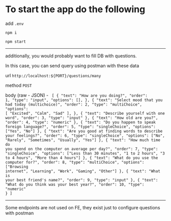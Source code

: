 # To start the app do the following

add <code>.env</code>

<code>npm i</code>

<code>npm start</code>

---

additionally, you would probably want to fill DB with questions.

In this case, you can send query using postman with these data

url <code>http://localhost:${PORT}/questions/many</code>

method <code>POST</code>

body (raw - JSON) - <code>
[
{
"text": "How are you doing?",
"order": 1,
"type": "input",
"options": [],
},
{
"text": "Select mood that you had today (multichoice)",
"order": 2,
"type": "multiChoice",
"options": [
"Excited",
"Calm",
"Sad"
],
},
{
"text": "Describe yourself with one word",
"order": 3,
"type": "input"
},
{
"text": "How old are you?",
"order": 4,
"type": "numeric"
},
{
"text": "Do you happen to speak foreign language?",
"order": 5,
"type": "singleChoice",
"options": ["Yes", "No"]
},
{
"text": "Are you good at finding words to describe your feelings?",
"order": 6,
"type": "singleChoice",
"options": ["No", "Rarely", "Sometimes", "Usually", "Yes"]
},
{
"text": "How much time do you spend on the computer on average per day?",
"order": 7,
"type": "singleChoice",
"options": ["Less than 30 minutes", "1 to 2 hours", "3 to 4 hours", "More than 4 hours"]
},
{
"text": "What do you use the computer for?",
"order": 8,
"type": "multiChoice",
"options": ["Browsing internet", "Learning", "Work", "Gaming", "Other"]
},
{
"text": "What is your best friend's name?",
"order": 9,
"type": "input"
},
{
"text": "What do you think was your best year?",
"order": 10,
"type": "numeric"
}
]
</code>

---

Some endpoints are not used on FE, they exist just to configure questions with postman
